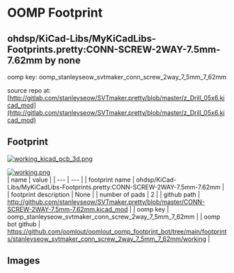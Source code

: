 # OOMP Footprint  
## ohdsp/KiCad-Libs/MyKiCadLibs-Footprints.pretty:CONN-SCREW-2WAY-7.5mm-7.62mm  by none  
  
oomp key: oomp_stanleyseow_svtmaker_conn_screw_2way_7_5mm_7_62mm  
  
source repo at: [http://gitlab.com/stanleyseow/SVTmaker.pretty/blob/master/z_Drill_05x6.kicad_mod](http://gitlab.com/stanleyseow/SVTmaker.pretty/blob/master/z_Drill_05x6.kicad_mod)  
## Footprint  
  
[![working_kicad_pcb_3d.png](working_kicad_pcb_3d_600.png)](working_kicad_pcb_3d.png)  
  
[![working.png](working_600.png)](working.png)  
| name | value | 
| --- | --- | 
| footprint name | ohdsp/KiCad-Libs/MyKiCadLibs-Footprints.pretty:CONN-SCREW-2WAY-7.5mm-7.62mm | 
| footprint description | None | 
| number of pads | 2 | 
| github path | http://github.com/stanleyseow/SVTmaker.pretty/blob/master/CONN-SCREW-2WAY-7.5mm-7.62mm.kicad_mod | 
| oomp key | oomp_stanleyseow_svtmaker_conn_screw_2way_7_5mm_7_62mm | 
| oomp bot github | https://github.com/oomlout/oomlout_oomp_footprint_bot/tree/main/footprints/stanleyseow_svtmaker_conn_screw_2way_7_5mm_7_62mm/working | 
## Images  
